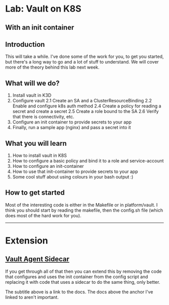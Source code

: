 # Lab: Vault on K8S
## With an init container

## Introduction
This will take a while. I've done some of the work for you, to get you started, but there's a long way to go and a lot of stuff to understand.
We will cover more of the theory behind this lab next week.

## What will we do?
1. Install vault in K3D
2. Configure vault
2.1 Create an SA and a ClusterResourceBinding
2.2 Enable and configure k8s auth method
2.4 Create a policy for reading a secret and create a secret
2.5 Create a role bound to the SA
2.6 Verify that there is connectivity, etc.
3. Configure an init container to provide secrets to your app
4. Finally, run a sample app (nginx) and pass a secret into it

## What you will learn
1. How to install vault in K8S
2. How to configure a basic policy and bind it to a role and service-account
3. How to configure an init-container
4. How to use that init-container to provide secrets to your app
5. Some cool stuff about using colours in your bash output :)

## How to get started
Most of the interesting code is either in the Makefile or in platform/vault. I think you should start by reading the makefile, then the config.sh file (which does most of the hard work for you).


---
# Extension
## [Vault Agent Sidecar](https://learn.hashicorp.com/tutorials/vault/kubernetes-sidecar#set-a-secret-in-vault)
If you get through all of that then you can extend this by removing the code that configures and uses the init container from the config script and replacing it with code that uses a sidecar to do the same thing, only better.

The subtitle above is a link to the docs. The docs above the anchor I've linked to aren't important.
